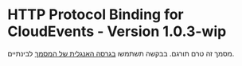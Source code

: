 # HTTP Protocol Binding for CloudEvents - Version 1.0.3-wip
מסמך זה טרם תורגם. בבקשה תשתמשו [בגרסה האנגלית של המסמך](../../../bindings/http-protocol-binding.md) לבינתיים.